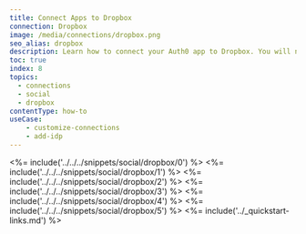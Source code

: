 ```yaml
---
title: Connect Apps to Dropbox
connection: Dropbox
image: /media/connections/dropbox.png
seo_alias: dropbox
description: Learn how to connect your Auth0 app to Dropbox. You will need to generate keys, copy these into your Auth0 settings, and enable the connection.
toc: true
index: 8
topics:
  - connections
  - social
  - dropbox
contentType: how-to
useCase:
    - customize-connections
    - add-idp
---
```

<%= include('../../../snippets/social/dropbox/0') %> 
<%= include('../../../snippets/social/dropbox/1') %> 
<%= include('../../../snippets/social/dropbox/2') %> 
<%= include('../../../snippets/social/dropbox/3') %> 
<%= include('../../../snippets/social/dropbox/4') %> 
<%= include('../../../snippets/social/dropbox/5') %> 
<%= include('../_quickstart-links.md') %>
